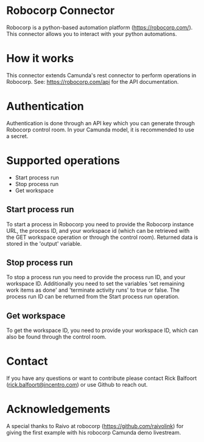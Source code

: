 # Robocorp Connector
Robocorp is a python-based automation platform (https://robocorp.com/). This connector allows you to interact with your python automations.

# How it works
This connector extends Camunda's rest connector to perform operations in Robocorp. See: https://robocorp.com/api for the API documentation.

# Authentication
Authentication is done through an API key which you can generate through Robocorp control room. In your Camunda model, it is recommended to use a secret.

# Supported operations
- Start process run
- Stop process run
- Get workspace

## Start process run
To start a process in Robocorp you need to provide the Robocorp instance URL, the process ID, and your workspace id (which can be retrieved with the GET workspace operation or through the control room). 
Returned data is stored in the 'output' variable.

## Stop process run
To stop a process run you need to provide the process run ID, and your workspace ID. Additionally you need to set the variables 'set remaining work items as done' and 'terminate activity runs' to true or false. The process run ID can be returned from the Start process run operation. 

## Get workspace
To get the workspace ID, you need to provide your workspace ID, which can also be found through the control room.

# Contact
If you have any questions or want to contribute please contact Rick Balfoort (rick.balfoort@incentro.com) or use Github to reach out.

# Acknowledgements
A special thanks to Raivo at robocorp (https://github.com/raivolink) for giving the first example with his robocorp Camunda demo livestream.
